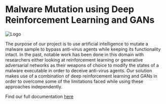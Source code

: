 
# Malware Mutation using Deep Reinforcement Learning and GANs 

![Logo](https://github.com/CyberForce/Pesidious/blob/master/pesidoius%20logo.png)

The purpose of our project is to use artificial intelligence to mutate a malware sample to bypass anti-virus agents while keeping its functionality intact. In the past, notable work has been done in this domain with researchers either looking at reinforcement learning or generative adversarial networks as their weapons of choice to modify the states of a malware executable in order to deceive anti-virus agents. Our solution makes use of a combination of deep reinforcement learning and GANs in order to overcome some of the limitations faced while using these approaches independently.

Find our full documentation [here](https://vaya97chandni.gitbook.io/pesidious/) 


